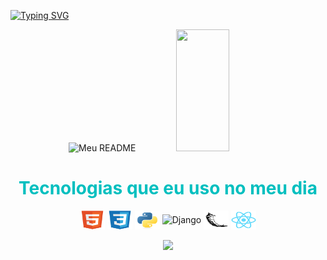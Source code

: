 [![Typing SVG](https://readme-typing-svg.herokuapp.com/?color=00bfbf&size=35&center=true&vCenter=true&width=1000&lines=Olá!+Meu+Nome+é+Gabriel+Gontijo+;Sou+Desenvolvedor+FullStack+;Seja+Bem+Vindo!+:%60)](https://git.io/typing-svg)
<div align="center">  
  <img width="49%" height="195px" src="https://github-readme-stats.vercel.app/api?username=gontijogabriel&show_icons=true&count_private=true&hide_border=true&title_color=00bfbf&icon_color=00bfbf&text_color=fff&bg_color=0d1117" alt="Meu README" /> 
  <img width="41%" height="195px" src="https://github-readme-stats.vercel.app/api/top-langs/?username=gontijogabriel&layout=compact&hide_border=true&title_color=008B8B&text_color=fff&bg_color=0d1117" />
</div>
<h1 align="center" style="color:#00bfbf">Tecnologias que eu uso no meu dia</h1>
<div  align="center"> 
    <img align="center" height="30" width="40" alt="html-icon" src="https://raw.githubusercontent.com/devicons/devicon/master/icons/html5/html5-original.svg">
    <img align="center" height="30" width="40" alt="css-icon" src="https://raw.githubusercontent.com/devicons/devicon/master/icons/css3/css3-original.svg">
    <img align="center" height="30" width="40" alt="Python" src="https://raw.githubusercontent.com/devicons/devicon/master/icons/python/python-original.svg">
    <img align="center" height="30" width="40" alt="Django" src="https://static.djangoproject.com/img/logos/django-logo-positive.svg">
    <img align="center" height="30" width="40" alt="Flask" src="https://raw.githubusercontent.com/devicons/devicon/master/icons/flask/flask-original.svg">
    <img align="center" height="30" width="40" alt="React" src="https://raw.githubusercontent.com/devicons/devicon/master/icons/react/react-original.svg">
</div>
<div  align="center">
  <br>
  <a href="https://www.linkedin.com/in/gontijogabriel/" target="_blank"><img src="https://img.shields.io/badge/-LinkedIn-%230077B5?style=for-the-badge&logo=linkedin&logoColor=white" target="_blank"></a> 
</div>
